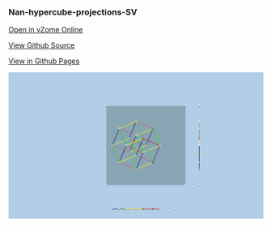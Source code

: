 ### Nan-hypercube-projections-SV

[Open in vZome Online](https://vzome.com/app/embed.py?url=https://vorth.github.io/vzome-sharing/2021/06/05/19-42-26/Nan-hypercube-projections-SV.vZome)

[View Github Source](https://github.com/vorth/vzome-sharing/edit/master/2021/06/05/19-42-26)

[View in Github Pages](https://vorth.github.io/vzome-sharing/2021/06/05/19-42-26/README.html)

![Image](Nan-hypercube-projections-SV.png)

